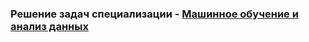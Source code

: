 <h3>Решение задач специализации - <b><a href="https://www.coursera.org/specializations/machine-learning-data-analysis?">Машинное обучение и анализ данных</a></b>
